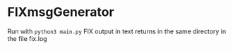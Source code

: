 # FIXmsgGenerator
Run with `python3 main.py` FIX output in text returns in the same directory in the file fix.log
